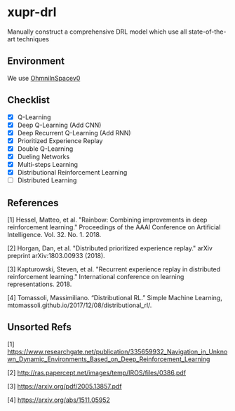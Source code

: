 # xupr-drl
Manually construct a comprehensive DRL model which use all state-of-the-art techniques

## Environment

We use [OhmniInSpacev0](https://github.com/tphanson/tf-agent-labs/tree/c51)

## Checklist
- [x] Q-Learning
- [x] Deep Q-Learning (Add CNN)
- [x] Deep Recurrent Q-Learning (Add RNN)
- [x] Prioritized Experience Replay
- [x] Double Q-Learning
- [x] Dueling Networks
- [x] Multi-steps Learning
- [x] Distributional Reinforcement Learning
- [ ] Distributed Learning

## References

[1] Hessel, Matteo, et al. "Rainbow: Combining improvements in deep reinforcement learning." Proceedings of the AAAI Conference on Artificial Intelligence. Vol. 32. No. 1. 2018.

[2] Horgan, Dan, et al. "Distributed prioritized experience replay." arXiv preprint arXiv:1803.00933 (2018).

[3] Kapturowski, Steven, et al. "Recurrent experience replay in distributed reinforcement learning." International conference on learning representations. 2018.

[4] Tomassoli, Massimiliano. “Distributional RL.” Simple Machine Learning, mtomassoli.github.io/2017/12/08/distributional_rl/.

## Unsorted Refs

[1] https://www.researchgate.net/publication/335659932_Navigation_in_Unknown_Dynamic_Environments_Based_on_Deep_Reinforcement_Learning

[2] http://ras.papercept.net/images/temp/IROS/files/0386.pdf

[3] https://arxiv.org/pdf/2005.13857.pdf

[4] https://arxiv.org/abs/1511.05952